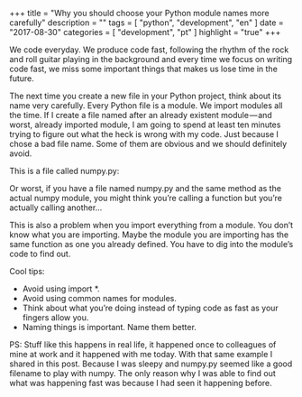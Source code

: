 +++
title = "Why you should choose your Python module names more carefully"
description = ""
tags = [
    "python",
    "development",
    "en"
]
date = "2017-08-30"
categories = [
    "development",
    "pt"
]
highlight = "true"
+++

We code everyday. We produce code fast, following the rhythm of the rock and roll guitar playing in the background and every time we focus on writing code fast, we miss some important things that makes us lose time in the future.

The next time you create a new file in your Python project, think about its name very carefully. Every Python file is a module. We import modules all the time. If I create a file named after an already existent module — and worst, already imported module, I am going to spend at least ten minutes trying to figure out what the heck is wrong with my code. Just because I chose a bad file name. Some of them are obvious and we should definitely avoid.

This is a file called numpy.py:

<script src="https://gist.github.com/biancarosa/720db847d568caba3a4a238ff54391b2.js"></script>

Or worst, if you have a file named numpy.py and the same method as the actual numpy module, you might think you’re calling a function but you’re actually calling another…

<script src="https://gist.github.com/biancarosa/8093788ce5dfc8f3c992c43c44b80028.js"></script>

<script src="https://gist.github.com/biancarosa/0656d554dc9a969c47511c09e392e7ef.js"></script>

This is also a problem when you import everything from a module. You don’t know what you are importing. Maybe the module you are importing has the same function as one you already defined. You have to dig into the module’s code to find out.

Cool tips:

- Avoid using import *.
- Avoid using common names for modules.
- Think about what you’re doing instead of typing code as fast as your fingers allow you.
- Naming things is important. Name them better.

PS: Stuff like this happens in real life, it happened once to colleagues of mine at work and it happened with me today. With that same example I shared in this post. Because I was sleepy and numpy.py seemed like a good filename to play with numpy. The only reason why I was able to find out what was happening fast was because I had seen it happening before.